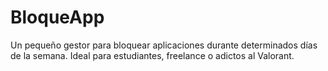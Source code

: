 # BloqueApp
Un pequeño gestor para bloquear aplicaciones durante determinados días de la semana. Ideal para estudiantes, freelance o adictos al Valorant.
